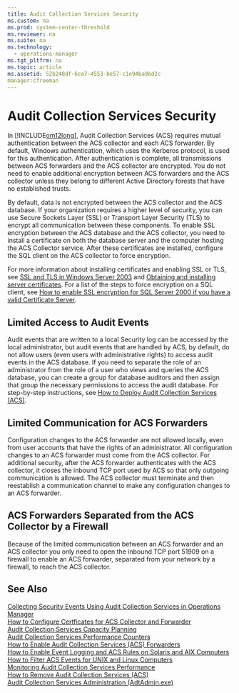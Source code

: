 ```yaml
---
title: Audit Collection Services Security
ms.custom: na
ms.prod: system-center-threshold
ms.reviewer: na
ms.suite: na
ms.technology: 
  - operations-manager
ms.tgt_pltfrm: na
ms.topic: article
ms.assetid: 52b248df-6ce7-4553-be57-c1e94ba9bd2c
manager:cfreeman
---
```

# Audit Collection Services Security
In [!INCLUDE[om12long](../../om/manage//om12long_md.md)], Audit Collection Services \(ACS\) requires mutual authentication between the ACS collector and each ACS forwarder. By default, Windows authentication, which uses the Kerberos protocol, is used for this authentication. After authentication is complete, all transmissions between ACS forwarders and the ACS collector are encrypted. You do not need to enable additional encryption between ACS forwarders and the ACS collector unless they belong to different Active Directory forests that have no established trusts.  
  
By default, data is not encrypted between the ACS collector and the ACS database. If your organization requires a higher level of security, you can use Secure Sockets Layer \(SSL\) or Transport Layer Security \(TLS\) to encrypt all communication between these components. To enable SSL encryption between the ACS database and the ACS collector, you need to install a certificate on both the database server and the computer hosting the ACS Collector service. After these certificates are installed, configure the SQL client on the ACS collector to force encryption.  
  
For more information about installing certificates and enabling SSL or TLS, see  [SSL and TLS in Windows Server 2003](http://go.microsoft.com/fwlink/?LinkId=76134) and  [Obtaining and installing server certificates](http://go.microsoft.com/fwlink/?LinkId=76135). For a list of the steps to force encryption on a SQL client, see [How to enable SSL encryption for SQL Server 2000 if you have a valid Certificate Server](http://go.microsoft.com/fwlink/?LinkId=76136).  
  
## Limited Access to Audit Events  
Audit events that are written to a local Security log can be accessed by the local administrator, but audit events that are handled by ACS, by default, do not allow users \(even users with administrative rights\) to access audit events in the ACS database. If you need to separate the role of an administrator from the role of a user who views and queries the ACS database, you can create a group for database auditors and then assign that group the necessary permissions to access the audit database. For step\-by\-step instructions, see [How to Deploy Audit Collection Services \(ACS\)](assetId:///7686cf46-0792-4057-8d47-920063fc8928).  
  
## Limited Communication for ACS Forwarders  
Configuration changes to the ACS forwarder are not allowed locally, even from user accounts that have the rights of an administrator. All configuration changes to an ACS forwarder must come from the ACS collector. For additional security, after the ACS forwarder authenticates with the ACS collector, it closes the inbound TCP port used by ACS so that only outgoing communication is allowed. The ACS collector must terminate and then reestablish a communication channel to make any configuration changes to an ACS forwarder.  
  
## ACS Forwarders Separated from the ACS Collector by a Firewall  
Because of the limited communication between an ACS forwarder and an ACS collector you only need to open the inbound TCP port 51909 on a firewall to enable an ACS forwarder, separated from your network by a firewall, to reach the ACS collector.  
  
## See Also  
[Collecting Security Events Using Audit Collection Services in Operations Manager](../../om/manage/Collecting-Security-Events-Using-Audit-Collection-Services-in-Operations-Manager.md)  
[How to Configure Certficates for ACS Collector and Forwarder](../../om/manage/How-to-Configure-Certficates-for-ACS-Collector-and-Forwarder.md)  
[Audit Collection Services Capacity Planning](../../om/manage/Audit-Collection-Services-Capacity-Planning.md)  
[Audit Collection Services Performance Counters](../../om/manage/Audit-Collection-Services-Performance-Counters.md)  
[How to Enable Audit Collection Services &#40;ACS&#41; Forwarders](../../om/manage/How-to-Enable-Audit-Collection-Services--ACS--Forwarders.md)  
[How to Enable Event Logging and ACS Rules on Solaris and AIX Computers](../../om/manage/How-to-Enable-Event-Logging-and-ACS-Rules-on-Solaris-and-AIX-Computers.md)  
[How to Filter ACS Events for UNIX and Linux Computers](../../om/manage/How-to-Filter-ACS-Events-for-UNIX-and-Linux-Computers.md)  
[Monitoring Audit Collection Services Performance](../../om/manage/Monitoring-Audit-Collection-Services-Performance.md)  
[How to Remove Audit Collection Services &#40;ACS&#41;](../../om/manage/How-to-Remove-Audit-Collection-Services--ACS-.md)  
[Audit Collection Services Administration &#40;AdtAdmin.exe&#41;](../../om/manage/Audit-Collection-Services-Administration--AdtAdmin.exe-.md)  
  
